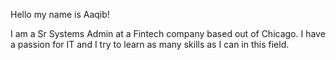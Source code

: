 Hello my name is Aaqib!

I am a Sr Systems Admin at a Fintech company based out of Chicago. I have a passion for IT and I try to learn as many skills as I can in this field.
